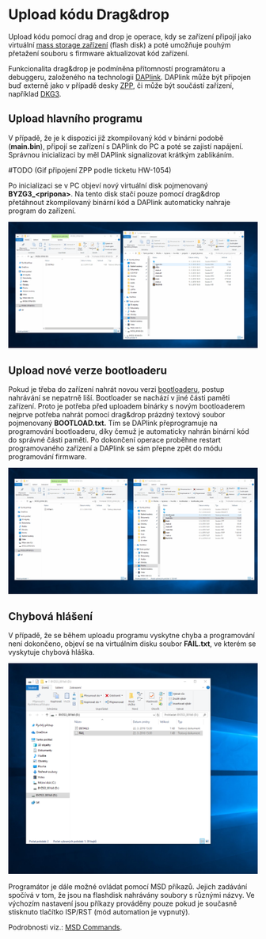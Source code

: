 # Upload kódu Drag&drop

Upload kódu pomocí drag and drop je operace, kdy se zařízení připojí jako virtuální [mass storage zařízení](https://en.wikipedia.org/wiki/Mass_storage) \(flash disk\) a poté umožňuje pouhým přetažení souboru s firmware aktualizovat kód zařízení. 

Funkcionalita drag&drop je podmíněna přítomností programátoru a debuggeru, založeného na technologii [DAPlink](https://github.com/ARMmbed/DAPLink). DAPlink může být připojen buď externě jako v případě desky [ZPP](../../hardware/ostatni/zppg3/), či může být součástí zařízení, například [DKG3](../../hardware/ostatni/devkitg3/).

## Upload hlavního programu

V případě, že je k dispozici již zkompilovaný kód v binární podobě \(**main.bin**\), připojí se zařízení s DAPlink  do PC a poté se zajistí napájení. Správnou inicializaci by měl DAPlink signalizovat krátkým zablikáním.

 \#TODO \(Gif připojení ZPP podle ticketu HW-1054\) 

Po inicializaci se v PC objeví nový virtuální disk pojmenovaný  **BYZG3\_&lt;pripona&gt;**. Na tento disk stačí pouze pomocí drag&drop přetáhnout zkompilovaný binární kód a DAPlink automaticky nahraje program do zařízení.

![](../../../.gitbook/assets/git_upload_zpp.gif)

## Upload nové verze bootloaderu  

Pokud je třeba do zařízení nahrát novou verzi [bootloaderu](../../architektura-fw/bootloader/), postup nahrávání se nepatrně liší. Bootloader se nachází v jiné části paměti zařízení. Proto je potřeba před uploadem binárky s novým bootloaderem nejprve potřeba nahrát pomocí drag&drop prázdný textový soubor pojmenovaný **BOOTLOAD.txt.** Tím se DAPlink přeprogramuje na programování bootloaderu, díky čemuž je automaticky nahrán binární kód do správné části paměti. Po dokončení operace proběhne restart programovaného zařízení a DAPlink se sám přepne zpět do módu programování firmware.

![](../../../.gitbook/assets/git_upload_zpp_bootload.gif)

## Chybová hlášení

V případě, že se během uploadu programu vyskytne chyba a programování není dokončeno, objeví se na virtuálním disku soubor **FAIL.txt**, ve kterém se vyskytuje chybová hláška. 

![](../../../.gitbook/assets/zpp_fail.png)

Programátor je dále možné ovládat pomocí MSD příkazů. Jejich zadávání spočívá v tom, že jsou na flashdisk nahrávány soubory s různými názvy. Ve výchozím nastavení jsou příkazy prováděny pouze pokud je současně stisknuto tlačítko ISP/RST \(mód automation je vypnutý\).

Podrobnosti viz.: [MSD Commands](https://github.com/mbedmicro/DAPLink/blob/master/docs/MSD_COMMANDS.md).

